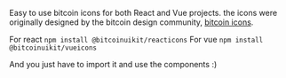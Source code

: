 Easy to use bitcoin icons for both React and Vue projects. the icons were originally designed by the bitcoin design community, [bitcoin icons](https://bitcoinicons.com/).

For react `npm install @bitcoinuikit/reacticons`
For vue `npm install @bitcoinuikit/vueicons`

And you just have to import it and use the components :)
